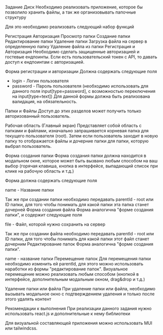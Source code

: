 Задание Диск
Необходимо реализовать приложение, которое бы позволило хранить файлы, а так же организовывать папочные структуру

Для это необходимо реализовать следующий набор функций

Регистрация
Авторизация
Просмотр папки
Создание папки
Редактирование папки
Удаление папки
Загрузка файла на сервер в определенную папку
Удаление файла из папки
Регистрация и Авторизация
Необходимо сделать защищенные авторизацией и гостевые ендпоинты. Если есть пользовательский токен с API, то давать доступ к ендпоинтам с авторизацией.

Форма регистрации и авторизации
Должна содержать следующие поля

- login - Логин пользователя
- password - Пароль пользователя (необходимо использовать для данного поля input[type=password],
	с возможностью переключения на input[type=text])
Для данной формы должна быть реализована валидация, на обязательность.

Папки и Файлы
Доступ до этих разделов может получить только авторизованный пользователь.

Рабочая область (Главный экран)
Представляет собой область с папками и файлами, изначально запрашивается корневая папка для текущего пользователя (root). Затем если пользователь заходит в новую папку то отображается файлы и дочерние папки для папки, которую выбрал пользователь.

Форма создания папки
Форма создания папки должна находится в модальном окне, которое может быть вызвано любым способом на ваш выбор (горячая клавиша, кнопка в интерфейсе, выпадающий список при клике на рабочую область и т.д.)

Форма должна содержать следующие поля

name - Название папки

Так же при создании папки необходимо передавать parentId - root или ID папки, 
для того чтобы понимать для какой папки эта папка станет дочерней
Форма создания файла
Форма аналогична "форме создания папки", и содержит следующие поля

file - Файл, которой нужно сохранить на сервер

Так же при создании файла необходимо передавать parentId - root или ID папки, 
для того чтобы понимать для какой папки этот файл станет дочерним
Редактирование папок
Форма аналогична "форме создания папки".

name - название папки
Перемещение папок
Для перемещения папки необходимо изменить ей parentId, для этого можно использовать наработки из формы "редактирование папок". Визуальное перемещение можно реализовать любым способом (кнопкой в интерфейсе, дополнительным модальным окном, drag&drop и т.д.)

Удаление папки или файла
При удаление папки или файла, необходимо вызывать модальное окно с подтверждением удаления и только после этого удалять контент

Рекомендации к выполнения
При реализации данного задания нужно использовать react.js и дополнительные к нему библиотеки

Для визуальной составляющей приложения можно использовать MUI или tailwindcss.
